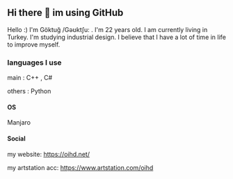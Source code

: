 ## Hi there 👋 im using GitHub

Hello :) I'm Göktuğ /Gəʊktʃu: . I'm 22 years old.
I am currently living in Turkey.
I'm studying industrial design.
I believe that I have a lot of time in life to improve myself.

### languages I use
main : C++ , C#

others : Python

#### OS
Manjaro

#### Social
my website:
https://oihd.net/

my artstation acc:
https://www.artstation.com/oihd

